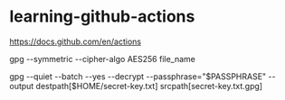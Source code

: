 # learning-github-actions

https://docs.github.com/en/actions

gpg --symmetric --cipher-algo AES256 file_name

gpg --quiet --batch --yes --decrypt --passphrase="$PASSPHRASE" --output destpath[$HOME/secret-key.txt] srcpath[secret-key.txt.gpg]

